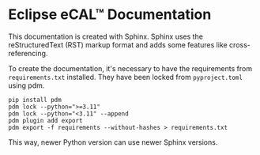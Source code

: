 # Eclipse eCAL™ Documentation

This documentation is created with Sphinx. Sphinx uses the reStructuredText (RST) markup format and adds some features like cross-referencing.

To create the documentation, it's necessary to have the requirements from `requirements.txt` installed.
They have been locked from `pyproject.toml` using pdm.

```
pip install pdm 
pdm lock --python=">=3.11"
pdm lock --python="<3.11" --append
pdm plugin add export
pdm export -f requirements --without-hashes > requirements.txt
```

This way, newer Python version can use newer Sphinx versions.


